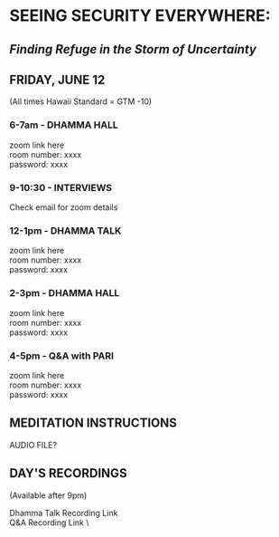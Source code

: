 # SEEING SECURITY EVERYWHERE:
## *Finding Refuge in the Storm of Uncertainty*

## FRIDAY, JUNE 12
(All times Hawaii Standard = GTM -10)

### 6-7am - DHAMMA HALL
zoom link here  \
room number: xxxx  \
password: xxxx

### 9-10:30 - INTERVIEWS
Check email for zoom details

### 12-1pm - DHAMMA TALK
zoom link here  \
room number: xxxx  \
password: xxxx

### 2-3pm - DHAMMA HALL
zoom link here  \
room number: xxxx  \
password: xxxx

### 4-5pm - Q&A with PARI
zoom link here  \
room number: xxxx  \
password: xxxx

## MEDITATION INSTRUCTIONS
AUDIO FILE?

## DAY'S RECORDINGS
(Available after 9pm)

Dhamma Talk Recording Link  \
Q&A Recording Link  \

